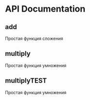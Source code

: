 # API Documentation

## add

Простая функция сложения

## multiply

Простая функция умножения

## multiplyTEST

Простая функция умножения

